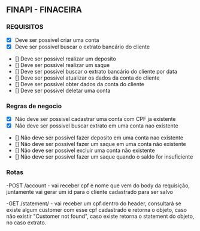 ## FINAPI - FINACEIRA


### REQUISITOS
- [X] Deve ser possivel criar uma conta
- [X] Deve ser possivel buscar o extrato bancário do cliente
- [] Deve ser possivel realizar um deposito
- [] Deve ser possivel realizar um saque
- [] Deve ser possivel buscar o extrato bancário do cliente por data
- [] Deve ser possivel atualizar os dados da conta do cliente
- [] Deve ser possivel obter dados da conta do cliente
- [] Deve ser possivel deletar uma conta


### Regras de negocio
- [X] Não deve ser possivel cadastrar uma conta com CPF ja existente
- [X] Não deve ser possivel buscar extrato em uma conta nao existente	
- [] Não deve ser possivel fazer deposito em uma conta nao existente
- [] Não deve ser possivel fazer um saque em uma conta não existente
- [] Não deve ser possivel excluir uma conta não existente
- [] Não deve ser possivel fazer um saque quando o saldo for insuficiente


### Rotas
-POST /account - vai receber cpf e nome que vem do body da requisição, juntamente vai gerar um id para o cliente cadastrado para ser salvo

-GET /statement/ - vai receber um cpf dentro do header, consultará se existe algum customer com esse cpf cadastrado e retorna o objeto, caso não existir "Customer not found", caso existe retorna o statement do objeto, no caso extrato.

